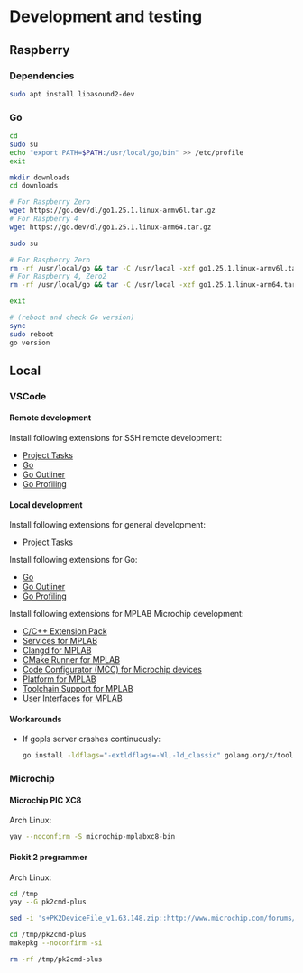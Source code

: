 # Development and testing

## Raspberry

### Dependencies

```sh
sudo apt install libasound2-dev
```

### Go

```sh
cd
sudo su
echo "export PATH=$PATH:/usr/local/go/bin" >> /etc/profile
exit

mkdir downloads
cd downloads

# For Raspberry Zero
wget https://go.dev/dl/go1.25.1.linux-armv6l.tar.gz
# For Raspberry 4
wget https://go.dev/dl/go1.25.1.linux-arm64.tar.gz

sudo su

# For Raspberry Zero
rm -rf /usr/local/go && tar -C /usr/local -xzf go1.25.1.linux-armv6l.tar.gz
# For Raspberry 4, Zero2
rm -rf /usr/local/go && tar -C /usr/local -xzf go1.25.1.linux-arm64.tar.gz

exit

# (reboot and check Go version)
sync
sudo reboot
go version
```

## Local

### VSCode

#### Remote development

Install following extensions for SSH remote development:

- [Project Tasks](https://marketplace.visualstudio.com/items?itemName=haugerbr.project-tasks)
- [Go](https://marketplace.visualstudio.com/items?itemName=golang.Go)
- [Go Outliner](https://marketplace.visualstudio.com/items?itemName=766b.go-outliner)
- [Go Profiling](https://marketplace.visualstudio.com/items?itemName=MaxMedia.go-prof)

#### Local development

Install following extensions for general development:

- [Project Tasks](https://marketplace.visualstudio.com/items?itemName=haugerbr.project-tasks)

Install following extensions for Go:

- [Go](https://marketplace.visualstudio.com/items?itemName=golang.Go)
- [Go Outliner](https://marketplace.visualstudio.com/items?itemName=766b.go-outliner)
- [Go Profiling](https://marketplace.visualstudio.com/items?itemName=MaxMedia.go-prof)

Install following extensions for MPLAB Microchip development:

- [C/C++ Extension Pack](https://marketplace.visualstudio.com/items?itemName=ms-vscode.cpptools-extension-pack])
- [Services for MPLAB](https://marketplace.visualstudio.com/items?itemName=Microchip.mplab-extensions-core])
- [Clangd for MPLAB](https://marketplace.visualstudio.com/items?itemName=Microchip.mplab-clangd)
- [CMake Runner for MPLAB](https://marketplace.visualstudio.com/items?itemName=Microchip.runcmake)
- [Code Configurator (MCC) for Microchip devices](https://marketplace.visualstudio.com/items?itemName=Microchip.mplab-code-configurator)
- [Platform for MPLAB](https://marketplace.visualstudio.com/items?itemName=Microchip.mplab-extensions-platforms)
- [Toolchain Support for MPLAB](https://marketplace.visualstudio.com/items?itemName=Microchip.toolchains])
- [User Interfaces for MPLAB](https://marketplace.visualstudio.com/items?itemName=Microchip.mplab-ui)

#### Workarounds

- If gopls server crashes continuously:

  ```sh
  go install -ldflags="-extldflags=-Wl,-ld_classic" golang.org/x/tools/gopls@latest
  ```

### Microchip

#### Microchip PIC XC8

Arch Linux:

```sh
yay --noconfirm -S microchip-mplabxc8-bin
```

#### Pickit 2 programmer

Arch Linux:

```sh
cd /tmp
yay --G pk2cmd-plus

sed -i 's+PK2DeviceFile_v1.63.148.zip::http://www.microchip.com/forums/download.axd?file=0;749972+PK2DeviceFile.zip::https://web.archive.org/web/20201128020840/http://www.microchip.com/forums/download.axd?file=0;749972+g' /tmp/pk2cmd-plus/PKGBUILD

cd /tmp/pk2cmd-plus
makepkg --noconfirm -si

rm -rf /tmp/pk2cmd-plus
```

